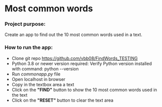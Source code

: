 # Most common words

### Project purpose:
Create an app to find out the 10 most common words used in a text.

### How to run the app:
- Clone git repo https://github.com/vbb08/FindWords_TESTING
- Python 3.8 or newer version required: Verify Python version installed with command: python --version
- Run *commonapp.py* file
- Open localhost in browser 
- Copy in the textbox area a text
- Click on the **"FIND"** button to show the 10 most common words used in the text
- Click on the **"RESET"** button to clear the text area


